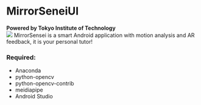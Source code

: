 # MirrorSeneiUI  
**Powered by Tokyo Institute of Technology**  
![](https://github.com/Magicboomliu/MirrorSeneiUI/blob/main/resources/icon/ms128.ico)
MirrorSensei is a smart Android application with motion analysis and AR feedback, it is your personal tutor!   
  

### Required: 

* Anaconda  
* python-opencv 
* python-opencv-contrib 
* meidiapipe 
* Android Studio
